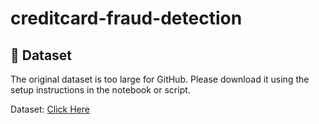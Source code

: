 # creditcard-fraud-detection

## 🔗 Dataset
The original dataset is too large for GitHub. Please download it using the setup instructions in the notebook or script.

Dataset: [Click Here](https://www.kaggle.com/datasets/mlg-ulb/creditcardfraud/data)
